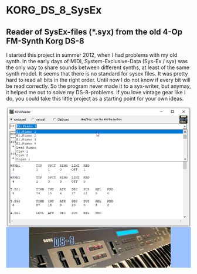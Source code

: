 # KORG_DS_8_SysEx
## Reader of SysEx-files (\*.syx) from the old 4-Op FM-Synth Korg DS-8 
I started this project in summer 2012, when I had problems with my old synth.
In the early days of MIDI, System-Exclusive-Data (Sys-Ex / syx) was the only way 
to share sounds between different synths, at least of the same synth model. 
It seems that there is no standard for sysex files. It was pretty hard to read 
all bits in the right order. Until now I do not know if every bit will be read 
correctly. So the program never made it to a syx-writer, but anymay, it helped 
me out to solve my DS-8-problems. If you love vintage gear like I do, you could 
take this little project as a starting point for your own ideas. 

![KDS8Reader Image](Resources/Pictures/KDS8Reader.png "KDS8Reader Image")
